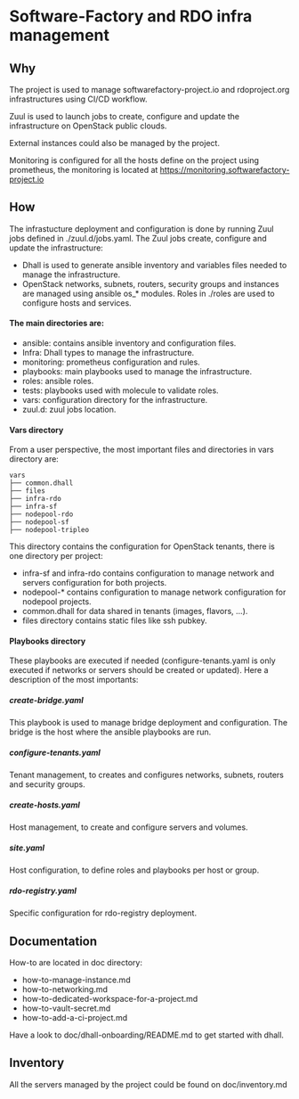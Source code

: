 # Software-Factory and RDO infra management

## Why

The project is used to manage softwarefactory-project.io and
rdoproject.org infrastructures using CI/CD workflow.

Zuul is used to launch jobs to create, configure and update the
infrastructure on OpenStack public clouds.

External instances could also be managed by the project.

Monitoring is configured for all the hosts define on the project using
prometheus, the monitoring is located at
https://monitoring.softwarefactory-project.io

## How

The infrastucture deployment and configuration is done by running Zuul
jobs defined in ./zuul.d/jobs.yaml. The Zuul jobs create, configure and
update the infrastructure:

* Dhall is used to generate ansible inventory and variables files needed to
  manage the infrastructure.
* OpenStack networks, subnets, routers, security groups and instances are
  managed using ansible os_* modules. Roles in ./roles are used to configure
  hosts and services.


#### The main directories are:

* ansible: contains ansible inventory and configuration files.
* Infra: Dhall types to manage the infrastructure.
* monitoring: prometheus configuration and rules.
* playbooks: main playbooks used to manage the infrastructure.
* roles: ansible roles.
* tests: playbooks used with molecule to validate roles.
* vars: configuration directory for the infrastructure.
* zuul.d: zuul jobs location.


#### Vars directory

From a user perspective, the most important files and directories in vars
directory are:

```
vars
├── common.dhall
├── files
├── infra-rdo
├── infra-sf
├── nodepool-rdo
├── nodepool-sf
├── nodepool-tripleo
```

This directory contains the configuration for OpenStack tenants, there is one
directory per project:
* infra-sf and infra-rdo contains configuration to manage network and servers
  configuration for both projects.
* nodepool-* contains configuration to manage network configuration for nodepool
  projects.
* common.dhall for data shared in tenants (images, flavors, ...).
* files directory contains static files like ssh pubkey.


#### Playbooks directory

These playbooks are executed if needed (configure-tenants.yaml is only
executed if networks or servers should be created or updated). Here a
description of the most importants:

##### create-bridge.yaml

This playbook is used to manage bridge deployment and configuration. The
bridge is the host where the ansible playbooks are run.

##### configure-tenants.yaml

Tenant management, to creates and configures networks, subnets, routers
and security groups.

##### create-hosts.yaml

Host management, to create and configure servers and volumes.

##### site.yaml

Host configuration, to define roles and playbooks per host or group.

##### rdo-registry.yaml

Specific configuration for rdo-registry deployment.


## Documentation

How-to are located in doc directory:

* how-to-manage-instance.md
* how-to-networking.md
* how-to-dedicated-workspace-for-a-project.md
* how-to-vault-secret.md
* how-to-add-a-ci-project.md

Have a look to doc/dhall-onboarding/README.md to get started with dhall.

## Inventory

All the servers managed by the project could be found on doc/inventory.md
